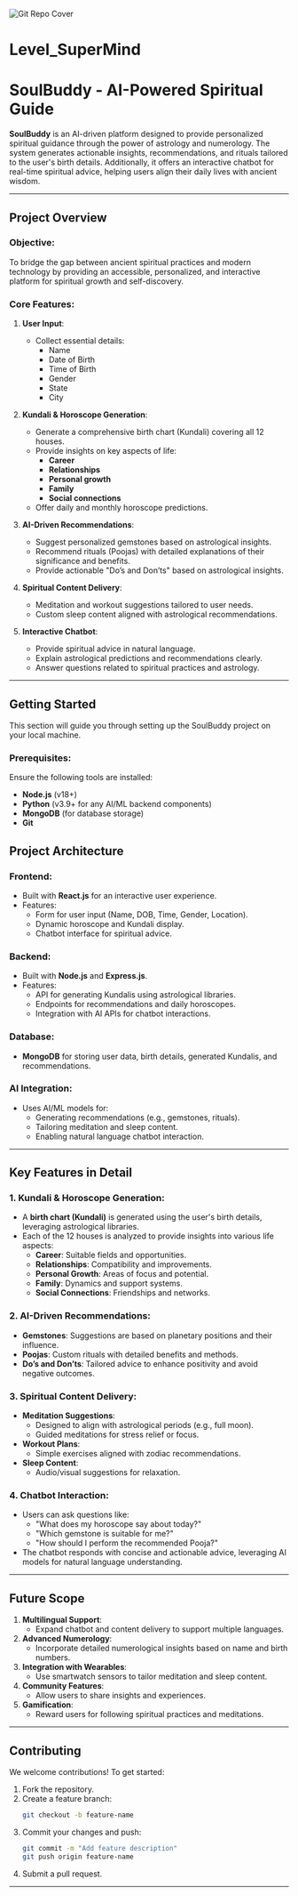 ![Git Repo Cover](https://github.com/user-attachments/assets/65e4a18b-4369-4ab2-be26-6b3e0afdb1d2)


# Level_SuperMind
# SoulBuddy - AI-Powered Spiritual Guide

**SoulBuddy** is an AI-driven platform designed to provide personalized spiritual guidance through the power of astrology and numerology. The system generates actionable insights, recommendations, and rituals tailored to the user's birth details. Additionally, it offers an interactive chatbot for real-time spiritual advice, helping users align their daily lives with ancient wisdom.

---

## **Project Overview**
### **Objective**:
To bridge the gap between ancient spiritual practices and modern technology by providing an accessible, personalized, and interactive platform for spiritual growth and self-discovery.

### **Core Features**:
1. **User Input**:
   - Collect essential details:
     - Name
     - Date of Birth
     - Time of Birth
     - Gender
     - State
     - City

2. **Kundali & Horoscope Generation**:
   - Generate a comprehensive birth chart (Kundali) covering all 12 houses.
   - Provide insights on key aspects of life:
     - **Career**
     - **Relationships**
     - **Personal growth**
     - **Family**
     - **Social connections**
   - Offer daily and monthly horoscope predictions.

3. **AI-Driven Recommendations**:
   - Suggest personalized gemstones based on astrological insights.
   - Recommend rituals (Poojas) with detailed explanations of their significance and benefits.
   - Provide actionable "Do’s and Don’ts" based on astrological insights.

4. **Spiritual Content Delivery**:
   - Meditation and workout suggestions tailored to user needs.
   - Custom sleep content aligned with astrological recommendations.

5. **Interactive Chatbot**:
   - Provide spiritual advice in natural language.
   - Explain astrological predictions and recommendations clearly.
   - Answer questions related to spiritual practices and astrology.

---

## **Getting Started**
This section will guide you through setting up the SoulBuddy project on your local machine.

### **Prerequisites**:
Ensure the following tools are installed:
- **Node.js** (v18+)
- **Python** (v3.9+ for any AI/ML backend components)
- **MongoDB** (for database storage)
- **Git**


## **Project Architecture**

### **Frontend**:
- Built with **React.js** for an interactive user experience.
- Features:
  - Form for user input (Name, DOB, Time, Gender, Location).
  - Dynamic horoscope and Kundali display.
  - Chatbot interface for spiritual advice.

### **Backend**:
- Built with **Node.js** and **Express.js**.
- Features:
  - API for generating Kundalis using astrological libraries.
  - Endpoints for recommendations and daily horoscopes.
  - Integration with AI APIs for chatbot interactions.

### **Database**:
- **MongoDB** for storing user data, birth details, generated Kundalis, and recommendations.

### **AI Integration**:
- Uses AI/ML models for:
  - Generating recommendations (e.g., gemstones, rituals).
  - Tailoring meditation and sleep content.
  - Enabling natural language chatbot interaction.

---

## **Key Features in Detail**

### **1. Kundali & Horoscope Generation**:
- A **birth chart (Kundali)** is generated using the user's birth details, leveraging astrological libraries.
- Each of the 12 houses is analyzed to provide insights into various life aspects:
  - **Career**: Suitable fields and opportunities.
  - **Relationships**: Compatibility and improvements.
  - **Personal Growth**: Areas of focus and potential.
  - **Family**: Dynamics and support systems.
  - **Social Connections**: Friendships and networks.

### **2. AI-Driven Recommendations**:
- **Gemstones**: Suggestions are based on planetary positions and their influence.
- **Poojas**: Custom rituals with detailed benefits and methods.
- **Do’s and Don’ts**: Tailored advice to enhance positivity and avoid negative outcomes.

### **3. Spiritual Content Delivery**:
- **Meditation Suggestions**:
  - Designed to align with astrological periods (e.g., full moon).
  - Guided meditations for stress relief or focus.
- **Workout Plans**:
  - Simple exercises aligned with zodiac recommendations.
- **Sleep Content**:
  - Audio/visual suggestions for relaxation.

### **4. Chatbot Interaction**:
- Users can ask questions like:
  - "What does my horoscope say about today?"
  - "Which gemstone is suitable for me?"
  - "How should I perform the recommended Pooja?"
- The chatbot responds with concise and actionable advice, leveraging AI models for natural language understanding.

---

## **Future Scope**
1. **Multilingual Support**:
   - Expand chatbot and content delivery to support multiple languages.
2. **Advanced Numerology**:
   - Incorporate detailed numerological insights based on name and birth numbers.
3. **Integration with Wearables**:
   - Use smartwatch sensors to tailor meditation and sleep content.
4. **Community Features**:
   - Allow users to share insights and experiences.
5. **Gamification**:
   - Reward users for following spiritual practices and meditations.

---

## **Contributing**
We welcome contributions! To get started:
1. Fork the repository.
2. Create a feature branch:
   ```bash
   git checkout -b feature-name
   ```
3. Commit your changes and push:
   ```bash
   git commit -m "Add feature description"
   git push origin feature-name
   ```
4. Submit a pull request.

---


